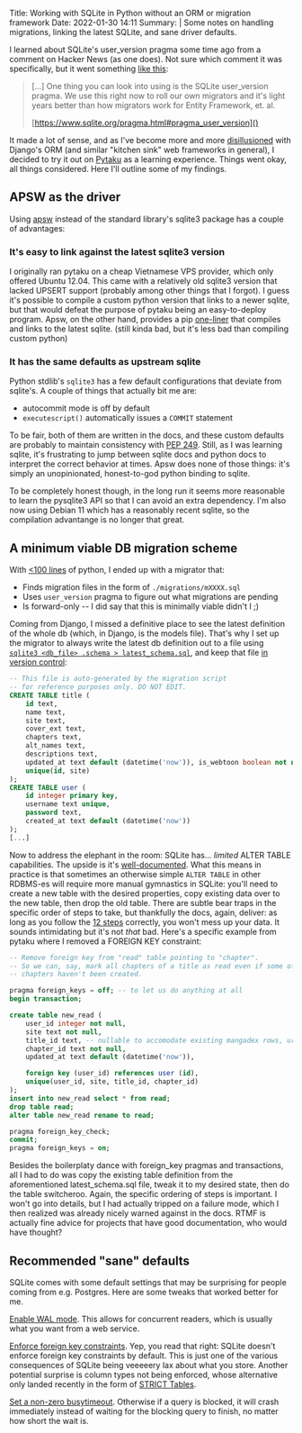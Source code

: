 Title: Working with SQLite in Python without an ORM or migration framework
Date: 2022-01-30 14:11
Summary: |
    Some notes on handling migrations, linking the latest SQLite, and sane
    driver defaults.


I learned about SQLite's user_version pragma some time ago from a comment on
Hacker News (as one does). Not sure which comment it was specifically, but it
went something [like this][1]:

> [...] One thing you can look into using is the SQLite user_version pragma.
> We use this right now to roll our own migrators and it's light years
> better than how migrators work for Entity Framework, et. al.
>
> [https://www.sqlite.org/pragma.html#pragma_user_version]()

It made a lot of sense, and as I've become more and more [disillusioned][3]
with Django's ORM (and similar "kitchen sink" web frameworks in general), I
decided to try it out on [Pytaku][2] as a learning experience. Things went
okay, all things considered. Here I'll outline some of my findings.

## APSW as the driver

Using [apsw][5] instead of the standard library's sqlite3 package has a couple
of advantages:

### It's easy to link against the latest sqlite3 version

I originally ran pytaku on a cheap Vietnamese VPS provider, which only offered
Ubuntu 12.04. This came with a relatively old sqlite3 version that lacked
UPSERT support (probably among other things that I forgot). I guess it's
possible to compile a custom python version that links to a newer sqlite, but
that would defeat the purpose of pytaku being an easy-to-deploy program. Apsw,
on the other hand, provides a pip [one-liner][4] that compiles and links to the
latest sqlite. (still kinda bad, but it's less bad than compiling custom
python)

### It has the same defaults as upstream sqlite

Python stdlib's `sqlite3` has a few default configurations that deviate from
sqlite's. A couple of things that actually bit me are:

- autocommit mode is off by default
- `executescript()` automatically issues a `COMMIT` statement

To be fair, both of them are written in the docs, and these custom defaults are
probably to maintain consistency with [PEP 249][6]. Still, as I was learning
sqlite, it's frustrating to jump between sqlite docs and python docs to
interpret the correct behavior at times. Apsw does none of those things: it's
simply an unopinionated, honest-to-god python binding to sqlite.

To be completely honest though, in the long run it seems more reasonable to
learn the pysqlite3 API so that I can avoid an extra dependency. I'm also now
using Debian 11 which has a reasonably recent sqlite, so the compilation
advantange is no longer that great.

## A minimum viable DB migration scheme

With [<100 lines][7] of python, I ended up with a migrator that:

- Finds migration files in the form of `./migrations/mXXXX.sql`
- Uses `user_version` pragma to figure out what migrations are pending
- Is forward-only -- I did say that this is minimally viable didn't I ;)

Coming from Django, I missed a definitive place to see the latest definition of
the whole db (which, in Django, is the models file). That's why I set up the
migrator to always write the latest db definition out to a file using
[`sqlite3 <db_file> .schema > latest_schema.sql`][8], and keep that file [in
version control][9]:

```sql
-- This file is auto-generated by the migration script
-- for reference purposes only. DO NOT EDIT.
CREATE TABLE title (
    id text,
    name text,
    site text,
    cover_ext text,
    chapters text,
    alt_names text,
    descriptions text,
    updated_at text default (datetime('now')), is_webtoon boolean not null default false, descriptions_format text not null default 'text',
    unique(id, site)
);
CREATE TABLE user (
    id integer primary key,
    username text unique,
    password text,
    created_at text default (datetime('now'))
);
[...]
```

Now to address the elephant in the room: SQLite has... _limited_ ALTER TABLE
capabilities. The upside is it's [well-documented][10]. What this means in
practice is that sometimes an otherwise simple `ALTER TABLE` in other RDBMS-es
will require more manual gymnastics in SQLite: you'll need to create a new
table with the desired properties, copy existing data over to the new table,
then drop the old table. There are subtle bear traps in the specific order of
steps to take, but thankfully the docs, again, deliver: as long as you
follow the [12 steps][15] correctly, you won't mess up your data. It sounds
intimidating but it's not _that_ bad. Here's a specific example from pytaku
where I removed a FOREIGN KEY constraint:

```sql
-- Remove foreign key from "read" table pointing to "chapter".
-- So we can, say, mark all chapters of a title as read even if some of those
-- chapters haven't been created.

pragma foreign_keys = off; -- to let us do anything at all
begin transaction;

create table new_read (
    user_id integer not null,
    site text not null,
    title_id text, -- nullable to accomodate existing mangadex rows, urgh.
    chapter_id text not null,
    updated_at text default (datetime('now')),

    foreign key (user_id) references user (id),
    unique(user_id, site, title_id, chapter_id)
);
insert into new_read select * from read;
drop table read;
alter table new_read rename to read;

pragma foreign_key_check;
commit;
pragma foreign_keys = on;
```

Besides the boilerplaty dance with foreign_key pragmas and transactions, all I
had to do was copy the existing table definition from the aforementioned
latest_schema.sql file, tweak it to my desired state, then do the table
switcheroo. Again, the specific ordering of steps is important. I won't go into
details, but I had actually tripped on a failure mode, which I then realized
was already nicely warned against in the docs. RTMF is actually fine advice for
projects that have good documentation, who would have thought?

## Recommended "sane" defaults

SQLite comes with some default settings that may be surprising for people
coming from e.g. Postgres. Here are some tweaks that worked better for me.

[Enable WAL mode][11]. This allows for concurrent readers, which is usually
what you want from a web service.

[Enforce foreign key constraints][12]. Yep, you read that right: SQLite
doesn't enforce foreign key constraints by default. This is just one of the
various consequences of SQLite being veeeeery lax about what you store. Another
potential surprise is column types not being enforced, whose alternative only
landed recently in the form of [STRICT Tables][13].

[Set a non-zero busytimeout][14]. Otherwise if a query is blocked, it will
crash immediately instead of waiting for the blocking query to finish, no
matter how short the wait is.

[1]: https://news.ycombinator.com/item?id=23510382
[2]: https://sr.ht/~nhanb/pytaku/
[3]: https://code.djangoproject.com/ticket/21961
[4]: https://rogerbinns.github.io/apsw/download.html#i-really-want-to-use-pip
[5]: https://rogerbinns.github.io/apsw/
[6]: https://www.python.org/dev/peps/pep-0249/
[7]: https://github.com/nhanb/pytaku/blob/65a6c08128ebbc2b7d33a6b043798c69ac7dfebe/src/pytaku/database/migrator.py
[8]: https://github.com/nhanb/pytaku/blob/65a6c08128ebbc2b7d33a6b043798c69ac7dfebe/src/pytaku/database/migrator.py#L44-L51
[9]: https://github.com/nhanb/pytaku/blob/65a6c08128ebbc2b7d33a6b043798c69ac7dfebe/src/pytaku/database/migrations/latest_schema.sql
[10]: https://www.sqlite.org/lang_altertable.html
[11]: https://sqlite.org/wal.html
[12]: https://www.sqlite.org/pragma.html#pragma_foreign_keys
[13]: https://www.sqlite.org/stricttables.html
[14]: https://www.sqlite.org/c3ref/busy_timeout.html
[15]: https://www.sqlite.org/lang_altertable.html#otheralter
